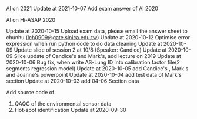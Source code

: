 AI on 2021
Update at 2021-10-07 Add exam answer of AI 2020


AI on Hi-ASAP 2020

Update at 2020-10-15 Upload exam data, please email the answer sheet to chunhu (lch0909@gate.sinica.edu.tw)
Update at 2020-10-12 Optimise error expression when run python code to do data cleaning
Update at 2020-10-09 Update slide of session 2 at 10/8 (Speaker: Candice)
Update at 2020-10-09 Slice update of Candice's and Mark's, add lecture on 2019 
Update at 2020-10-06 Bug fix, when write AS-Lung ID into calibration factor file(2 segments regression model)
Update at 2020-10-05 add Candice's , Mark's and Joanne's powerpoint
Update at 2020-10-04
add test data of Mark's section
Update at 2020-10-03
add 04-06 Section data

Add source code of 
01. QAQC of the environmental sensor data 
02. Hot-spot identification
Update at 2020-09-30 

